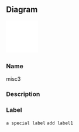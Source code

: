 
## Diagram

![misc3](../img/miscdiagram_3AMGY1ch4qf.png)

### Name


misc3


### Description




### Label



`a special label`
`add label1`

